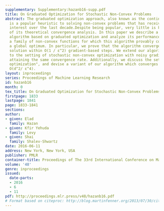```yaml
---
supplementary: Supplementary:hazanb16-supp.pdf
title: On Graduated Optimization for Stochastic Non-Convex Problems
abstract: The graduated optimization approach, also known as the continuation method,
  is a popular heuristic to solving non-convex problems that has received renewed
  interest over the last decade.Despite being popular, very little is known in terms
  of its theoretical convergence analysis. In this paper we describe a new first-order
  algorithm based on graduated optimization and analyze its performance. We characterize
  a family of non-convex functions for which this algorithm provably converges to
  a global optimum. In particular, we prove that the algorithm converges to an ε-approximate
  solution within O(1 / ε^2) gradient-based steps. We extend our algorithm and analysis
  to the setting of stochastic non-convex optimization with noisy gradient feedback,
  attaining the same convergence rate. Additionally, we discuss the setting of “zero-order
  optimization", and devise a variant of our algorithm which converges at rate of
  O(d^2/ ε^4).
layout: inproceedings
series: Proceedings of Machine Learning Research
id: hazanb16
month: 0
tex_title: On Graduated Optimization for Stochastic Non-Convex Problems
firstpage: 1833
lastpage: 1841
page: 1833-1841
sections: 
author:
- given: Elad
  family: Hazan
- given: Kfir Yehuda
  family: Levy
- given: Shai
  family: Shalev-Shwartz
date: 2016-06-11
address: New York, New York, USA
publisher: PMLR
container-title: Proceedings of The 33rd International Conference on Machine Learning
volume: '48'
genre: inproceedings
issued:
  date-parts:
  - 2016
  - 6
  - 11
pdf: http://proceedings.mlr.press/v48/hazanb16.pdf
# Format based on citeproc: http://blog.martinfenner.org/2013/07/30/citeproc-yaml-for-bibliographies/
---
```

